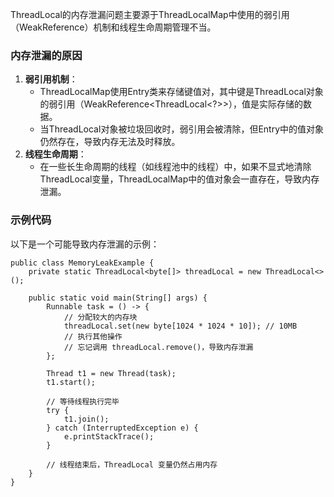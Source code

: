 ThreadLocal的内存泄漏问题主要源于ThreadLocalMap中使用的弱引用（WeakReference）机制和线程生命周期管理不当。
### 内存泄漏的原因

1. **弱引用机制**：
   - ThreadLocalMap使用Entry类来存储键值对，其中键是ThreadLocal对象的弱引用（WeakReference<ThreadLocal<?>>），值是实际存储的数据。
   - 当ThreadLocal对象被垃圾回收时，弱引用会被清除，但Entry中的值对象仍然存在，导致内存无法及时释放。
2. **线程生命周期**：
   - 在一些长生命周期的线程（如线程池中的线程）中，如果不显式地清除ThreadLocal变量，ThreadLocalMap中的值对象会一直存在，导致内存泄漏。
### 示例代码
以下是一个可能导致内存泄漏的示例：
```
public class MemoryLeakExample {
    private static ThreadLocal<byte[]> threadLocal = new ThreadLocal<>();

    public static void main(String[] args) {
        Runnable task = () -> {
            // 分配较大的内存块
            threadLocal.set(new byte[1024 * 1024 * 10]); // 10MB
            // 执行其他操作
            // 忘记调用 threadLocal.remove()，导致内存泄漏
        };

        Thread t1 = new Thread(task);
        t1.start();

        // 等待线程执行完毕
        try {
            t1.join();
        } catch (InterruptedException e) {
            e.printStackTrace();
        }

        // 线程结束后，ThreadLocal 变量仍然占用内存
    }
}
```
